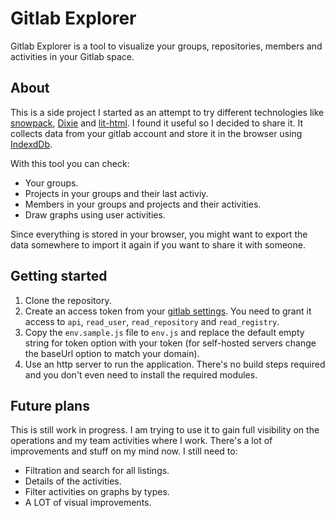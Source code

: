# Gitlab Explorer

Gitlab Explorer is a tool to visualize your groups, repositories, members and activities in your Gitlab space.

## About

This is a side project I started as an attempt to try different technologies like [snowpack](https://www.snowpack.dev/), [Dixie](https://dexie.org/) and [lit-html](https://lit-html.polymer-project.org/). I found it useful so I decided to share it. It collects data from your gitlab account and store it in the browser using [IndexdDb](https://developer.mozilla.org/en-US/docs/Web/API/IndexedDB_API).

With this tool you can check:

* Your groups.
* Projects in your groups and their last activiy.
* Members in your groups and projects and their activities.
* Draw graphs using user activities.

Since everything is stored in your browser, you might want to export the data somewhere to import it again if you want to share it with someone.

## Getting started

1. Clone the repository.
2. Create an access token from your [gitlab settings](https://gitlab.com/profile/personal_access_tokens). You need to grant it access to `api`, `read_user`, `read_repository` and `read_registry`.
3. Copy the `env.sample.js` file to `env.js` and replace the default empty string for token option with your token (for self-hosted servers change the baseUrl option to match your domain).
4. Use an http server to run the application. There's no build steps required and you don't even need to install the required modules.

## Future plans

This is still work in progress. I am trying to use it to gain full visibility on the operations and my team activities where I work. There's a lot of improvements and stuff on my mind now. I still need to:

* Filtration and search for all listings.
* Details of the activities.
* Filter activities on graphs by types.
* A LOT of visual improvements.
